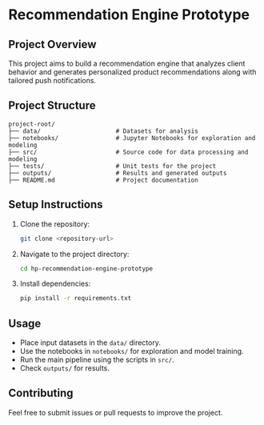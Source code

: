 # Recommendation Engine Prototype

## Project Overview

This project aims to build a recommendation engine that analyzes client behavior and generates personalized product recommendations along with tailored push notifications.

## Project Structure

```
project-root/
├── data/                     # Datasets for analysis
├── notebooks/                # Jupyter Notebooks for exploration and modeling
├── src/                      # Source code for data processing and modeling
├── tests/                    # Unit tests for the project
├── outputs/                  # Results and generated outputs
├── README.md                 # Project documentation
```

## Setup Instructions

1. Clone the repository:
   ```bash
   git clone <repository-url>
   ```
2. Navigate to the project directory:
   ```bash
   cd hp-recommendation-engine-prototype
   ```
3. Install dependencies:
   ```bash
   pip install -r requirements.txt
   ```

## Usage

- Place input datasets in the `data/` directory.
- Use the notebooks in `notebooks/` for exploration and model training.
- Run the main pipeline using the scripts in `src/`.
- Check `outputs/` for results.

## Contributing

Feel free to submit issues or pull requests to improve the project.
